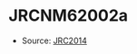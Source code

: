 <a name="material" />

# JRCNM62002a
<script type="application/ld+json">
  {
    "@context": "https://schema.org/",
    "@type": "ChemicalSubstance",
    "http://purl.org/dc/terms/conformsTo":
      {
        "@type": "CreativeWork",
        "@id": "https://bioschemas.org/profiles/ChemicalSubstance/0.4-RELEASE/"
      },
    "@id": "https://egonw.github.io/nanowiki/nanowiki378.html#material",
    "name": "JRCNM62002a",
    "sameAs": "http://127.0.0.1/mediawiki/index.php/Special:URIResolver/JRCNM62002a"
  }
</script>


* Source: [JRC2014](http://127.0.0.1/mediawiki/index.php/Special:URIResolver/JRC2014)
